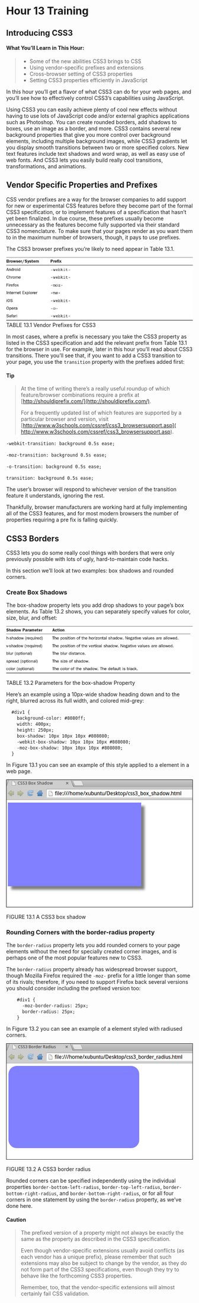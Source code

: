 
# Hour 13 Training #

## Introducing CSS3 ##

#### What You’ll Learn in This Hour: ####
> * Some of the new abilities CSS3 brings to CSS</li>
> * Using vendor-specific prefixes and extensions</li>
> * Cross-browser setting of CSS3 properties</li>
> * Setting CSS3 properties efficiently in JavaScript</li>

In this hour you’ll get a flavor of what CSS3 can do for your web pages, and
you’ll see how to effectively control CSS3’s capabilities using JavaScript.

Using CSS3 you can easily achieve plenty of cool new effects without having to
use lots of JavaScript code and/or external graphics applications such as
Photoshop. You can create rounded borders, add shadows to boxes, use an image as
a border, and more. CSS3 contains several new background properties that give
you more control over background elements, including multiple background
images, while CSS3 gradients let you display smooth transitions between two or
more specified colors. New text features include text shadows and word wrap, as
well as easy use of web fonts. And CSS3 lets you easily build really cool
transitions, transformations, and animations.



## Vendor Specific Properties and Prefixes ##
CSS vendor prefixes are a way for the browser companies to add support for new
or experimental CSS features before they become part of the formal CSS3
specification, or to implement features of a specification that hasn’t yet been
finalized. In due course, these prefixes usually become unnecessary as the
features become fully supported via their standard CSS3 nomenclature. To make
sure that your pages render as you want them to in the maximum number of
browsers, though, it pays to use prefixes.

The CSS3 browser prefixes you’re likely to need appear in Table 13.1.

![13tab01](13tab01.jpg)    
TABLE 13.1 Vendor Prefixes for CSS3

In most cases, where a prefix is necessary you take the CSS3 property as listed
in the CSS3 specification and add the relevant prefix from Table 13.1 for the
browser in use. For example, later in this hour you’ll read about CSS3
transitions. There you’ll see that, if you want to add a CSS3 transition to
your page, you use the `transition` property with the prefixes added first:

#### Tip

>At the time of writing there’s a really useful roundup of which feature/browser
combinations require a prefix at
[http://shouldiprefix.com/](http://shouldiprefix.com/).
>
>For a frequently updated list of which features are supported by a particular
browser and version, visit
[http://www.w3schools.com/cssref/css3_browsersupport.asp](
http://www.w3schools.com/cssref/css3_browsersupport.asp).

`-webkit-transition: background 0.5s ease;`

`-moz-transition: background 0.5s ease;`

`-o-transition: background 0.5s ease;`

`transition: background 0.5s ease;`

The user’s browser will respond to whichever version of the transition feature
it understands, ignoring the rest.

Thankfully, browser manufacturers are working hard at fully implementing all of
the CSS3 features, and for most modern browsers the number of properties requiring a pre
fix is falling quickly.

## CSS3 Borders ##

CSS3 lets you do some really cool things with borders that were only previously
possible with lots of ugly, hard-to-maintain code hacks.

In this section we’ll look at two examples: box shadows and rounded corners.

### Create Box Shadows

The box-shadow property lets you add drop shadows to your page’s box elements.
As Table 13.2 shows, you can separately specify values for color, size, blur,
and offset:

![13tab02](13tab02.jpg)

TABLE 13.2 Parameters for the box-shadow Property

Here’s an example using a 10px-wide shadow heading down and to the right,
blurred across its full width, and colored mid-grey:
```
  #div1 {
    background-color: #8080ff;
    width: 400px;
    height: 250px;
    box-shadow: 10px 10px 10px #808080;
    -webkit-box-shadow: 10px 10px 10px #808080;
    -moz-box-shadow: 10px 10px 10px #808080;
  }
```

In Figure 13.1 you can see an example of this style applied to a element in a
web page.

![13fig01.jpg](13fig01.jpg)

FIGURE 13.1 A CSS3 box shadow

### Rounding Corners with the border-radius property
The `border-radius` property lets you add rounded corners to your page
elements without the need for specially created corner images, and is
perhaps one of the most popular features new to CSS3.

The `border-radius` property already has widespread browser support, though
Mozilla Firefox required the `-moz-` prefix for a little longer than some of its
rivals; therefore, if you need to support Firefox back several versions you
should consider including the prefixed version too:

```
    #div1 {
      -moz-border-radius: 25px;
      border-radius: 25px;
    }
```
In Figure 13.2 you can see an example of a element styled with radiused corners.

![13fig02.jpg](13fig02.jpg)

FIGURE 13.2 A CSS3 border radius

Rounded corners can be specified independently using the individual properties
`border-bottom-left-radius`, `border-top-left-radius`,
`border-bottom-right-radius`, and `border-bottom-right-radius`, or for all four
corners in one statement by using the `border-radius` property, as we’ve done
here.

#### Caution

>The prefixed version of a property might not always be exactly the same as the
property as described in the CSS3 specification.
>
>Even though vendor-specific extensions usually avoid conflicts (as each vendor
has a unique prefix), please remember that such extensions may also be subject
to change by the vendor, as they do not form part of the CSS3 specifications,
even though they try to behave like the forthcoming CSS3 properties.
>
>Remember, too, that the vendor-specific extensions will almost certainly fail
CSS validation.
